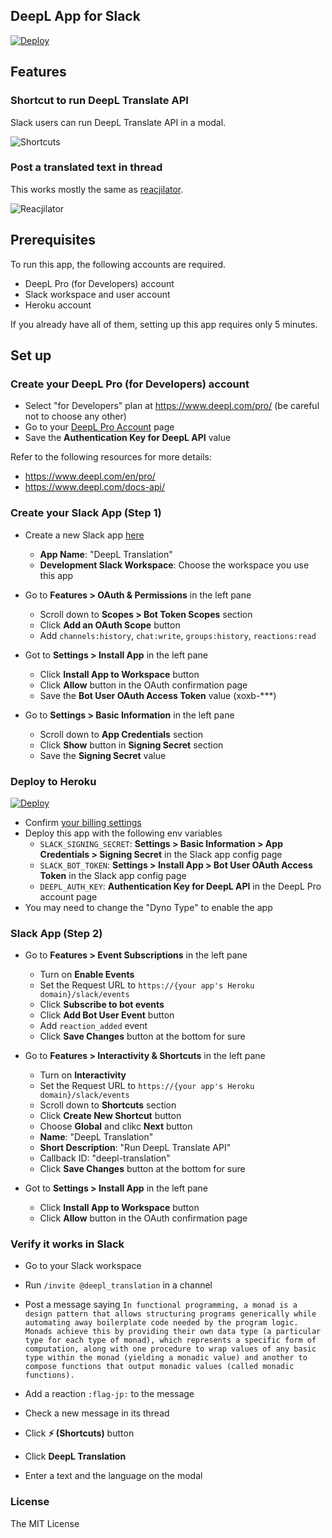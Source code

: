 ## DeepL App for Slack

[![Deploy](https://www.herokucdn.com/deploy/button.svg)](https://heroku.com/deploy?template=https://github.com/seratch/deepl-for-slack/tree/master)

## Features

### Shortcut to run DeepL Translate API

Slack users can run DeepL Translate API in a modal.

![Shortcuts](https://raw.githubusercontent.com/seratch/deepl-for-slack/master/assets/shortcut.gif)

### Post a translated text in thread

This works mostly the same as [reacjilator](https://github.com/slackapi/reacjilator).

![Reacjilator](https://raw.githubusercontent.com/seratch/deepl-for-slack/master/assets/reacjilator.gif)

## Prerequisites

To run this app, the following accounts are required.

* DeepL Pro (for Developers) account
* Slack workspace and user account
* Heroku account

If you already have all of them, setting up this app requires only 5 minutes.

## Set up

### Create your DeepL Pro (for Developers) account

* Select "for Developers" plan at https://www.deepl.com/pro/ (be careful not to choose any other)
* Go to your [DeepL Pro Account](https://www.deepl.com/pro-account.html) page
* Save the **Authentication Key for DeepL API** value

Refer to the following resources for more details:

* https://www.deepl.com/en/pro/
* https://www.deepl.com/docs-api/

### Create your Slack App (Step 1)

* Create a new Slack app [here](https://api.slack.com/apps?new_app=1)
  * **App Name**: "DeepL Translation"
  * **Development Slack Workspace**: Choose the workspace you use this app

* Go to **Features > OAuth & Permissions** in the left pane
  * Scroll down to **Scopes > Bot Token Scopes** section
  * Click **Add an OAuth Scope** button
  * Add `channels:history`, `chat:write`, `groups:history`, `reactions:read`

* Got to **Settings > Install App** in the left pane
  * Click **Install App to Workspace** button
  * Click **Allow** button in the OAuth confirmation page
  * Save the **Bot User OAuth Access Token** value (xoxb-***)

* Go to **Settings > Basic Information** in the left pane
  * Scroll down to **App Credentials** section
  * Click **Show** button in **Signing Secret** section
  * Save the **Signing Secret** value

### Deploy to Heroku

[![Deploy](https://www.herokucdn.com/deploy/button.svg)](https://heroku.com/deploy?template=https://github.com/seratch/deepl-for-slack/tree/master)

* Confirm [your billing settings](https://dashboard.heroku.com/account/billing)
* Deploy this app with the following env variables
  * `SLACK_SIGNING_SECRET`: **Settings > Basic Information > App Credentials > Signing Secret** in the Slack app config page
  * `SLACK_BOT_TOKEN`: **Settings > Install App > Bot User OAuth Access Token** in the Slack app config page
  * `DEEPL_AUTH_KEY`: **Authentication Key for DeepL API** in the DeepL Pro account page
* You may need to change the "Dyno Type" to enable the app

### Slack App (Step 2)

* Go to **Features > Event Subscriptions** in the left pane
  * Turn on **Enable Events**
  * Set the Request URL to `https://{your app's Heroku domain}/slack/events`
  * Click **Subscribe to bot events**
  * Click **Add Bot User Event** button
  * Add `reaction_added` event
  * Click **Save Changes** button at the bottom for sure

* Go to **Features > Interactivity & Shortcuts** in the left pane
  * Turn on **Interactivity**
  * Set the Request URL to `https://{your app's Heroku domain}/slack/events`
  * Scroll down to **Shortcuts** section
  * Click **Create New Shortcut** button
  * Choose **Global** and clikc **Next** button
  * **Name**: "DeepL Translation"
  * **Short Description**: "Run DeepL Translate API"
  * Callback ID: "deepl-translation"
  * Click **Save Changes** button at the bottom for sure

* Got to **Settings > Install App** in the left pane
  * Click **Install App to Workspace** button
  * Click **Allow** button in the OAuth confirmation page

### Verify it works in Slack

* Go to your Slack workspace

* Run `/invite @deepl_translation` in a channel
* Post a message saying `In functional programming, a monad is a design pattern that allows structuring programs generically while automating away boilerplate code needed by the program logic. Monads achieve this by providing their own data type (a particular type for each type of monad), which represents a specific form of computation, along with one procedure to wrap values of any basic type within the monad (yielding a monadic value) and another to compose functions that output monadic values (called monadic functions).`
* Add a reaction `:flag-jp:` to the message
* Check a new message in its thread

* Click **⚡ (Shortcuts)** button
* Click **DeepL Translation**
* Enter a text and the language on the modal

### License 

The MIT License